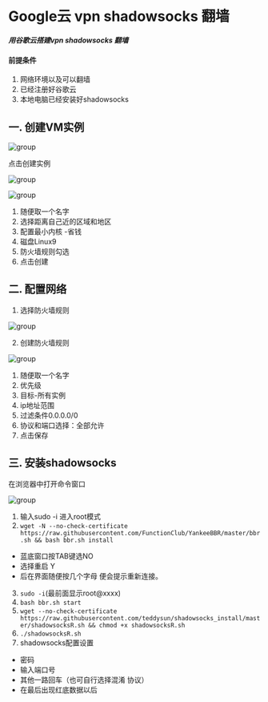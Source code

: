 # Google云  vpn shadowsocks 翻墙


***用谷歌云搭建vpn shadowsocks 翻墙***


#### 前提条件

1. 网络环境以及可以翻墙
2. 已经注册好谷歌云
3. 本地电脑已经安装好shadowsocks

## 一. 创建VM实例

![group](./image/1.jpg)

点击创建实例

![group](./image/2.jpg)


![group](./image/3.jpg)

 1. 随便取一个名字
 2. 选择距离自己近的区域和地区
 3. 配置最小内核  -省钱
 4. 磁盘Linux9
 5. 防火墙规则勾选
 6. 点击创建
  
## 二. 配置网络

1. 选择防火墙规则

![group](./image/4.jpg)

2. 创建防火墙规则

![group](./image/5.jpg)

 1. 随便取一个名字
 2. 优先级
 3. 目标-所有实例
 4. ip地址范围
 5. 过滤条件0.0.0.0/0
 6. 协议和端口选择：全部允许
 7. 点击保存

## 三. 安装shadowsocks

在浏览器中打开命令窗口

![group](./image/6.jpg)
 1. 输入sudo -i    进入root模式
 2. ```wget -N --no-check-certificate https://raw.githubusercontent.com/FunctionClub/YankeeBBR/master/bbr.sh && bash bbr.sh install```
  * 蓝底窗口按TAB键选NO
  * 选择重启 Y
  * 后在界面随便按几个字母 便会提示重新连接。
 3. ```sudo -i```(最前面显示root@xxxx)
 4. ```bash bbr.sh start```
 5. ```wget --no-check-certificate https://raw.githubusercontent.com/teddysun/shadowsocks_install/master/shadowsocksR.sh && chmod +x shadowsocksR.sh```
 6. ```./shadowsocksR.sh```
 7. shadowsocks配置设置 
   * 密码
   * 输入端口号
   * 其他一路回车（也可自行选择混淆 协议）
   * 在最后出现红底数据以后


